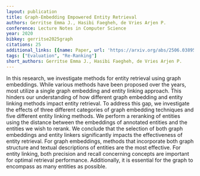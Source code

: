 ```yaml
---
layout: publication
title: Graph-Embedding Empowered Entity Retrieval
authors: Gerritse Emma J., Hasibi Faegheh, de Vries Arjen P.
conference: Lecture Notes in Computer Science
year: 2020
bibkey: gerritse2025graph
citations: 25
additional_links: [{name: Paper, url: 'https://arxiv.org/abs/2506.03895'}]
tags: ["Evaluation", "Re-Ranking"]
short_authors: Gerritse Emma J., Hasibi Faegheh, de Vries Arjen P.
---
```

In this research, we investigate methods for entity retrieval using graph embeddings. While various methods have been proposed over the years, most utilize a single graph embedding and entity linking approach. This hinders our understanding of how different graph embedding and entity linking methods impact entity retrieval. To address this gap, we investigate the effects of three different categories of graph embedding techniques and five different entity linking methods. We perform a reranking of entities using the distance between the embeddings of annotated entities and the entities we wish to rerank. We conclude that the selection of both graph embeddings and entity linkers significantly impacts the effectiveness of entity retrieval. For graph embeddings, methods that incorporate both graph structure and textual descriptions of entities are the most effective. For entity linking, both precision and recall concerning concepts are important for optimal retrieval performance. Additionally, it is essential for the graph to encompass as many entities as possible.